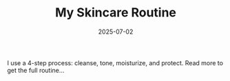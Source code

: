 ﻿---
title: "My Skincare Routine"
date: 2025-07-02
image: "/images/skincare.jpg"
description: "Simple steps to glowing skin every day..."
tags: ["beauty", "routine"]
categories: ["lifestyle"]
---

I use a 4-step process: cleanse, tone, moisturize, and protect. Read more to get the full routine...
